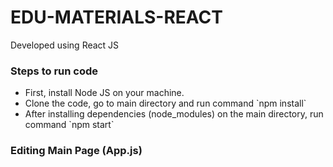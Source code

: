 # EDU-MATERIALS-REACT
Developed using React JS
<h3>Steps to run code</h3>
<ul>
  <li>First, install Node JS on your machine.</li>
  <li>Clone the code, go to main directory and run command `npm install` </li>
  <li>After installing dependencies (node_modules) on the main directory, run command `npm start` </li>
</ul>

<h3>Editing Main Page (App.js)</h3>

